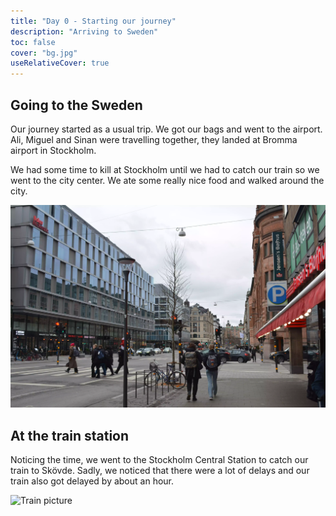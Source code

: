 ```yaml
---
title: "Day 0 - Starting our journey"
description: "Arriving to Sweden"
toc: false
cover: "bg.jpg"
useRelativeCover: true
---
```


## Going to the Sweden

Our journey started as a usual trip. We got our bags and went to the airport. Ali, Miguel and Sinan were travelling
together, they landed at Bromma airport in Stockholm.

We had some time to kill at Stockholm until we had to catch our train so we went to the city center. 
We ate some really nice food and walked around the city.

![Stockholm streets](./stockholm.webp)


## At the train station

Noticing the time, we went to the Stockholm Central Station to catch our train to Skövde.
Sadly, we noticed that there were a lot of delays and our train also got delayed by about an hour.

![Train picture](train.jpg)